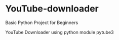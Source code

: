 # YouTube-downloader
Basic Python Project for Beginners

YouTube Downloader using python module pytube3
